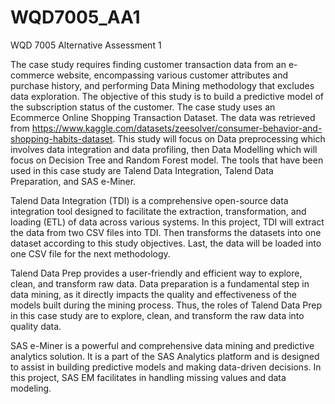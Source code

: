 # WQD7005_AA1
WQD 7005 Alternative Assessment 1

The case study requires finding customer transaction data from an e-commerce website, encompassing various customer attributes and purchase history, and performing Data Mining methodology that excludes data exploration. The objective of this study is to build a predictive model of the subscription status of the customer. The case study uses an Ecommerce Online Shopping Transaction Dataset. The data was retrieved from https://www.kaggle.com/datasets/zeesolver/consumer-behavior-and-shopping-habits-dataset. This study will focus on Data preprocessing which involves data integration and data profiling, then Data Modelling which will focus on Decision Tree and Random Forest model. The tools that have been used in this case study are Talend Data Integration, Talend Data Preparation, and SAS e-Miner.

Talend Data Integration (TDI) is a comprehensive open-source data integration tool designed to facilitate the extraction, transformation, and loading (ETL) of data across various systems. In this project, TDI will extract the data from two CSV files into TDI. Then transforms the datasets into one dataset according to this study objectives. Last, the data will be loaded into one CSV file for the next methodology.

Talend Data Prep provides a user-friendly and efficient way to explore, clean, and transform raw data. Data preparation is a fundamental step in data mining, as it directly impacts the quality and effectiveness of the models built during the mining process. Thus, the roles of Talend Data Prep in this case study are to explore, clean, and transform the raw data into quality data.

SAS e-Miner is a powerful and comprehensive data mining and predictive analytics solution. It is a part of the SAS Analytics platform and is designed to assist in building predictive models and making data-driven decisions. In this project, SAS EM facilitates in handling missing values and data modeling.

